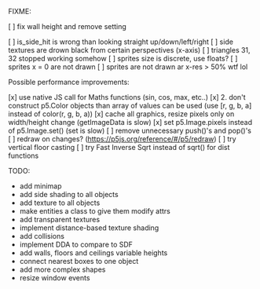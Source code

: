 FIXME:

[ ] fix wall height and remove setting

[ ] is_side_hit is wrong than looking straight up/down/left/right
[ ] side textures are drown black from certain perspectives (x-axis)
[ ] triangles 31, 32 stopped working somehow
[ ] sprites size is discrete, use floats?
[ ] sprites x = 0 are not drawn
[ ] sprites are not drawn ar x-res > 50% wtf lol

Possible performance improvements:

[x] use native JS call for Maths functions
(sin, cos, max, etc..)
[x] 2. don't construct p5.Color objects than array of values can be used
(use [r, g, b, a] instead of color(r, g, b, a))
[x] cache all graphics, resize pixels only on width/height change
(getImageData is slow)
[x] set p5.Image.pixels instead of p5.Image.set()
(set is slow)
[ ] remove unnecessary push()'s and pop()'s
[ ] redraw on changes? (https://p5js.org/reference/#/p5/redraw)
[ ] try vertical floor casting
[ ] try Fast Inverse Sqrt instead of sqrt() for dist functions

TODO:

-  add minimap
-  add side shading to all objects
-  add texture to all objects
-  make entities a class to give them modify attrs
-  add transparent textures
-  implement distance-based texture shading
-  add collisions
-  implement DDA to compare to SDF
-  add walls, floors and ceilings variable heights
-  connect nearest boxes to one object
-  add more complex shapes
-  resize window events
